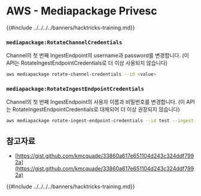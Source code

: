 # AWS - Mediapackage Privesc

{{#include ../../../../banners/hacktricks-training.md}}

### `mediapackage:RotateChannelCredentials`

Channel의 첫 번째 IngestEndpoint의 username과 password를 변경합니다. (이 API는 RotateIngestEndpointCredentials로 더 이상 사용되지 않습니다)
```bash
aws mediapackage rotate-channel-credentials --id <value>
```
### `mediapackage:RotateIngestEndpointCredentials`

Channel의 첫 번째 IngestEndpoint의 사용자 이름과 비밀번호를 변경합니다. (이 API는 RotateIngestEndpointCredentials로 대체되어 더 이상 권장되지 않습니다)
```bash
aws mediapackage rotate-ingest-endpoint-credentials --id test --ingest-endpoint-id 584797f1740548c389a273585dd22a63
```
## 참고자료

- [https://gist.github.com/kmcquade/33860a617e651104d243c324ddf7992a](https://gist.github.com/kmcquade/33860a617e651104d243c324ddf7992a)

{{#include ../../../../banners/hacktricks-training.md}}

